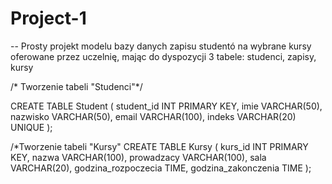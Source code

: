 # Project-1
-- Prosty projekt modelu bazy danych zapisu studentó na wybrane kursy oferowane przez uczelnię, mając do dyspozycji 3 tabele: studenci, zapisy, kursy

/* Tworzenie tabeli "Studenci"*/

CREATE TABLE Student (
    student_id INT PRIMARY KEY,
    imie VARCHAR(50),
    nazwisko VARCHAR(50),
    email VARCHAR(100),
    indeks VARCHAR(20) UNIQUE
);

/*Tworzenie tabeli "Kursy"
CREATE TABLE Kursy (
    kurs_id INT PRIMARY KEY,
    nazwa VARCHAR(100),
    prowadzacy VARCHAR(100),
    sala VARCHAR(20),
    godzina_rozpoczecia TIME,
    godzina_zakonczenia TIME
);

